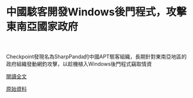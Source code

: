 # 中國駭客開發Windows後門程式，攻擊東南亞國家政府

<!--more-->
<!--352-->
<br><br/>
Checkpoint發現名為SharpPanda的中國APT駭客組織，長期針對東南亞地區的政府組織發動網釣攻擊，以趁機植入Windows後門程式竊取情資

[閱讀全文](https://www.ithome.com.tw/news/144829)

[原始資料](https://research.checkpoint.com/2021/chinese-apt-group-targets-southeast-asian-government-with-previously-unknown-backdoor/)
